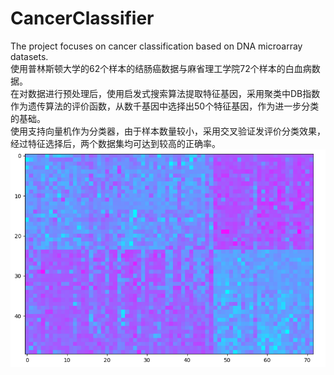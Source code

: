 # CancerClassifier
The project focuses on cancer classification based on DNA microarray datasets.  
使用普林斯顿大学的62个样本的结肠癌数据与麻省理工学院72个样本的白血病数据。  
在对数据进行预处理后，使用启发式搜索算法提取特征基因，采用聚类中DB指数作为遗传算法的评价函数，从数千基因中选择出50个特征基因，作为进一步分类的基础。  
使用支持向量机作为分类器，由于样本数量较小，采用交叉验证发评价分类效果，经过特征选择后，两个数据集均可达到较高的正确率。  
![avatar](https://github.com/GreatDreamer-W/CancerClassifier/blob/master/images/result.png)

